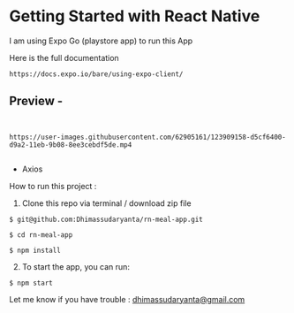 # Getting Started with React Native

I am using Expo Go (playstore app) to run this App 

Here is the full documentation
``` 
https://docs.expo.io/bare/using-expo-client/
``` 
## Preview - 

```


https://user-images.githubusercontent.com/62905161/123909158-d5cf6400-d9a2-11eb-9b08-8ee3cebdf5de.mp4


```

- Axios

How to run this project :

1. Clone this repo via terminal / download zip file

``` 
$ git@github.com:Dhimassudaryanta/rn-meal-app.git

$ cd rn-meal-app

$ npm install
```

2. To start the app, you can run:

```
$ npm start
```

Let me know if you have trouble : dhimassudaryanta@gmail.com
